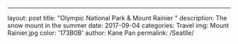 ---
layout: post
title:  "Olympic National Park & Mount Rainier "
description: The snow mount in the summer
date:  2017-09-04 
categories: Travel
img: Mount Rainier.jpg
color: '173B0B'
author: Kane Pan
permalink: /Seatlle/